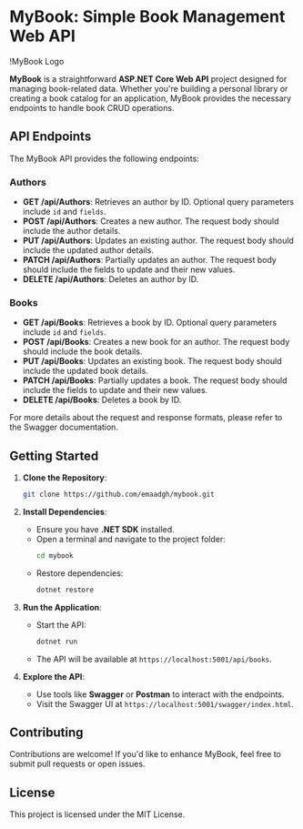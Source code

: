 # MyBook: Simple Book Management Web API

!MyBook Logo

**MyBook** is a straightforward **ASP.NET Core Web API** project designed for managing book-related data. Whether you're building a personal library or creating a book catalog for an application, MyBook provides the necessary endpoints to handle book CRUD operations.

## API Endpoints

The MyBook API provides the following endpoints:

### Authors

- **GET /api/Authors**: Retrieves an author by ID. Optional query parameters include `id` and `fields`.
- **POST /api/Authors**: Creates a new author. The request body should include the author details.
- **PUT /api/Authors**: Updates an existing author. The request body should include the updated author details.
- **PATCH /api/Authors**: Partially updates an author. The request body should include the fields to update and their new values.
- **DELETE /api/Authors**: Deletes an author by ID.

### Books

- **GET /api/Books**: Retrieves a book by ID. Optional query parameters include `id` and `fields`.
- **POST /api/Books**: Creates a new book for an author. The request body should include the book details.
- **PUT /api/Books**: Updates an existing book. The request body should include the updated book details.
- **PATCH /api/Books**: Partially updates a book. The request body should include the fields to update and their new values.
- **DELETE /api/Books**: Deletes a book by ID.

For more details about the request and response formats, please refer to the Swagger documentation.

## Getting Started

1. **Clone the Repository**:
    ```bash
    git clone https://github.com/emaadgh/mybook.git
    ```

2. **Install Dependencies**:
    - Ensure you have **.NET SDK** installed.
    - Open a terminal and navigate to the project folder:
        ```bash
        cd mybook
        ```
    - Restore dependencies:
        ```bash
        dotnet restore
        ```

3. **Run the Application**:
    - Start the API:
        ```bash
        dotnet run
        ```
    - The API will be available at `https://localhost:5001/api/books`.

4. **Explore the API**:
    - Use tools like **Swagger** or **Postman** to interact with the endpoints.
    - Visit the Swagger UI at `https://localhost:5001/swagger/index.html`.

## Contributing

Contributions are welcome! If you'd like to enhance MyBook, feel free to submit pull requests or open issues.

## License

This project is licensed under the MIT License.
